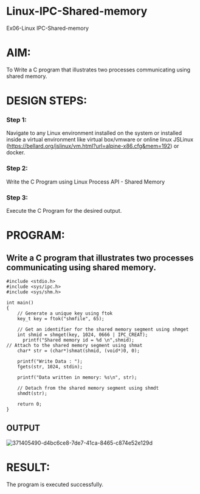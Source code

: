 # Linux-IPC-Shared-memory
Ex06-Linux IPC-Shared-memory

# AIM:
To Write a C program that illustrates two processes communicating using shared memory.

# DESIGN STEPS:

### Step 1:

Navigate to any Linux environment installed on the system or installed inside a virtual environment like virtual box/vmware or online linux JSLinux (https://bellard.org/jslinux/vm.html?url=alpine-x86.cfg&mem=192) or docker.

### Step 2:

Write the C Program using Linux Process API - Shared Memory

### Step 3:

Execute the C Program for the desired output. 

# PROGRAM:

## Write a C program that illustrates two processes communicating using shared memory.

    #include <stdio.h>
    #include <sys/ipc.h>
    #include <sys/shm.h>
    
    int main()
    {
    	// Generate a unique key using ftok
    	key_t key = ftok("shmfile", 65);
    
    	// Get an identifier for the shared memory segment using shmget
    	int shmid = shmget(key, 1024, 0666 | IPC_CREAT);
          printf("Shared memory id = %d \n",shmid);
    // Attach to the shared memory segment using shmat
    	char* str = (char*)shmat(shmid, (void*)0, 0);
    	
        printf("Write Data : ");
    	fgets(str, 1024, stdin);
    
    	printf("Data written in memory: %s\n", str);
    
    	// Detach from the shared memory segment using shmdt
    	shmdt(str);
    
    	return 0;
    }

 

## OUTPUT

![371405490-d4bc6ce8-7de7-41ca-8465-c874e52e129d](https://github.com/user-attachments/assets/baf91c1a-9dd1-4407-8386-3a2a9fd7e1c3)



# RESULT:
The program is executed successfully.
